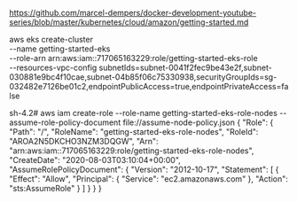https://github.com/marcel-dempers/docker-development-youtube-series/blob/master/kubernetes/cloud/amazon/getting-started.md

aws eks create-cluster \
--name getting-started-eks \
--role-arn arn:aws:iam::717065163229:role/getting-started-eks-role \
--resources-vpc-config subnetIds=subnet-0041f2fec9be43e2f,subnet-030881e9bc4f10cae,subnet-04b85f06c75330938,securityGroupIds=sg-032482e7126be01c2,endpointPublicAccess=true,endpointPrivateAccess=false


sh-4.2# aws iam create-role --role-name getting-started-eks-role-nodes --assume-role-policy-document file://assume-node-policy.json
{
    "Role": {
        "Path": "/",
        "RoleName": "getting-started-eks-role-nodes",
        "RoleId": "AROA2N5DKCHO3NZM3DQGW",
        "Arn": "arn:aws:iam::717065163229:role/getting-started-eks-role-nodes",
        "CreateDate": "2020-08-03T03:10:04+00:00",
        "AssumeRolePolicyDocument": {
            "Version": "2012-10-17",
            "Statement": [
                {
                    "Effect": "Allow",
                    "Principal": {
                        "Service": "ec2.amazonaws.com"
                    },
                    "Action": "sts:AssumeRole"
                }
            ]
        }
    }
}
